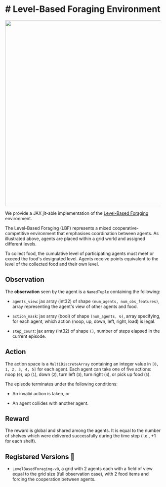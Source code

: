 # # Level-Based Foraging Environment

<p align="center">
        <img src="../env_anim/lbf_animation.gif" width="600"/>
</p>

We provide a JAX jit-able implementation of the [Level-Based Foraging](https://github.com/semitable/lb-foraging/tree/master)
environment.

The Level-Based Foraging (LBF) represents a mixed cooperative-competitive environment that emphasises coordination between agents. As illustrated above, agents are placed within a grid world and assigned different levels.

To collect food, the cumulative level of participating agents must meet or exceed the food's designated level. Agents receive points equivalent to the level of the collected food and their own level.

## Observation

The **observation** seen by the agent is a `NamedTuple` containing the following:

- `agents_view`: jax array (int32) of shape `(num_agents, num_obs_features)`, array representing the agent's view of other agents
    and food.

- `action_mask`: jax array (bool) of shape `(num_agents, 6)`, array specifying, for each agent,
    which action (noop, up, down, left, right, load) is legal.

- `step_count`: jax array (int32) of shape `()`, number of steps elapsed in the current episode.

## Action

The action space is a `MultiDiscreteArray` containing an integer value in `[0, 1, 2, 3, 4, 5]` for each
agent. Each agent can take one of five actions: noop (`0`), up (`1`), down (`2`), turn left (`3`), turn right (`4`), or pick up food (`5`).

The episode terminates under the following conditions:

- An invalid action is taken, or

- An agent collides with another agent.

## Reward

The reward is global and shared among the agents. It is equal to the number of shelves which were
delivered successfully during the time step (i.e., +1 for each shelf).

## Registered Versions 📖

- `LevelBasedForaging-v0`, a grid with 2 agents each with a field of view equal to the grid size (full observation case), with 2 food items and forcing the cooperation between agents.
